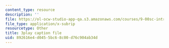 ```yaml
---
content_type: resource
description: ''
file: https://ol-ocw-studio-app-qa.s3.amazonaws.com/courses/9-00sc-introduction-to-psychology-fall-2011/892616e4d0455bc68c00d76c904ab34d_syXplPKQb_o.vtt
file_type: application/x-subrip
resourcetype: Other
title: 3play caption file
uid: 892616e4-d045-5bc6-8c00-d76c904ab34d
---
```

